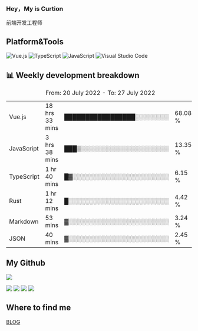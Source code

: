 ### Hey，My is Curtion
前端开发工程师
## Platform&Tools

![Vue.js](https://img.shields.io/badge/-Vue.js-4FC08D?style=flat-square&logo=Vue.js&logoColor=white)
![TypeScript](https://img.shields.io/badge/-TypeScript-007ACC?style=flat-square&logo=typescript&logoColor=white)
![JavaScript](https://img.shields.io/badge/-JavaScript-F7DF1E?style=flat-square&logo=javascript&logoColor=black)
![Visual Studio Code](https://img.shields.io/badge/-VSCode-007ACC?style=flat-square&logo=Visual-Studio-Code&logoColor=white)

## 📊 Weekly development breakdown

<!--START_SECTION:waka-->

<table><caption>From: 20 July 2022 - To: 27 July 2022</caption><tr><td>Vue.js</td><td>18 hrs 33 mins</td><td>█████████████████░░░░░░░░</td><td>68.08 %</td></tr><tr><td>JavaScript</td><td>3 hrs 38 mins</td><td>███▒░░░░░░░░░░░░░░░░░░░░░</td><td>13.35 %</td></tr><tr><td>TypeScript</td><td>1 hr 40 mins</td><td>█▓░░░░░░░░░░░░░░░░░░░░░░░</td><td>6.15 %</td></tr><tr><td>Rust</td><td>1 hr 12 mins</td><td>█░░░░░░░░░░░░░░░░░░░░░░░░</td><td>4.42 %</td></tr><tr><td>Markdown</td><td>53 mins</td><td>▓░░░░░░░░░░░░░░░░░░░░░░░░</td><td>3.24 %</td></tr><tr><td>JSON</td><td>40 mins</td><td>▓░░░░░░░░░░░░░░░░░░░░░░░░</td><td>2.45 %</td></tr></table>

<!--END_SECTION:waka-->

## My Github

![](http://github-profile-summary-cards.vercel.app/api/cards/profile-details?username=curtion&theme=nord_bright)

![](http://github-profile-summary-cards.vercel.app/api/cards/stats?username=curtion&theme=nord_bright)
![](http://github-profile-summary-cards.vercel.app/api/cards/productive-time?username=curtion&theme=nord_bright&utcOffset=8)
![](http://github-profile-summary-cards.vercel.app/api/cards/repos-per-language?username=curtion&theme=nord_bright)
![](http://github-profile-summary-cards.vercel.app/api/cards/most-commit-language?username=curtion&theme=nord_bright)

## Where to find me

[BLOG](https://blog.3gxk.net)
